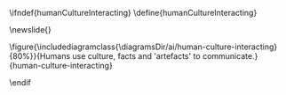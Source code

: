 \ifndef{humanCultureInteracting}
\define{humanCultureInteracting}

\newslide{}

\figure{\includediagramclass{\diagramsDir/ai/human-culture-interacting}{80%}}{Humans use culture, facts and 'artefacts' to communicate.}{human-culture-interacting}

\endif
